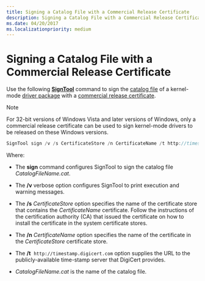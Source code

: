 ```yaml
---
title: Signing a Catalog File with a Commercial Release Certificate
description: Signing a Catalog File with a Commercial Release Certificate
ms.date: 04/20/2017
ms.localizationpriority: medium
---
```


# Signing a Catalog File with a Commercial Release Certificate

Use the following [**SignTool**](../devtest/signtool.md) command to sign the [catalog file](catalog-files.md) of a kernel-mode [driver package](driver-packages.md) with a [commercial release certificate](commercial-release-certificate.md).

>[!NOTE]
>For 32-bit versions of Windows Vista and later versions of Windows, only a commercial release certificate can be used to sign kernel-mode drivers to be released on these Windows versions.

```cpp
SignTool sign /v /s CertificateStore /n CertificateName /t http://timestamp.digicert.com CatalogFileName.cat
```

Where:

- The **sign** command configures SignTool to sign the catalog file *CatalogFileName.cat*.

- The **/v** verbose option configures SignTool to print execution and warning messages.

- The **/s** *CertificateStore* option specifies the name of the certificate store that contains the *CertificateName* certificate. Follow the instructions of the certification authority (CA) that issued the certificate on how to install the certificate in the system certificate stores.

- The **/n** *CertificateName* option specifies the name of the certificate in the *CertificateStore* certificate store.

- The **/t**  `http://timestamp.digicert.com` option supplies the URL to the publicly-available time-stamp server that DigiCert provides.

- *CatalogFileName.cat* is the name of the catalog file.
